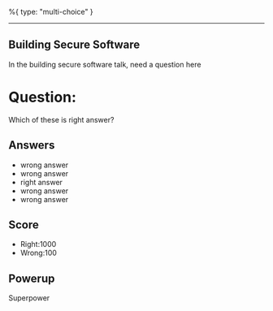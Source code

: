 %{
 type: "multi-choice"
}

---
## Building Secure Software

In the building secure software talk,
need a question here


# Question:
Which of these is right answer?

## Answers
- wrong answer
- wrong answer
- right answer
- wrong answer
- wrong answer

## Score
- Right:1000
- Wrong:100

## Powerup
Superpower
